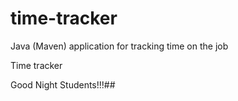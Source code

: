 # time-tracker
Java (Maven) application for tracking time on the job

Time tracker

Good Night Students!!!##
